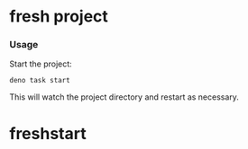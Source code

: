 # fresh project

### Usage

Start the project:

```
deno task start
```

This will watch the project directory and restart as necessary.
# freshstart
